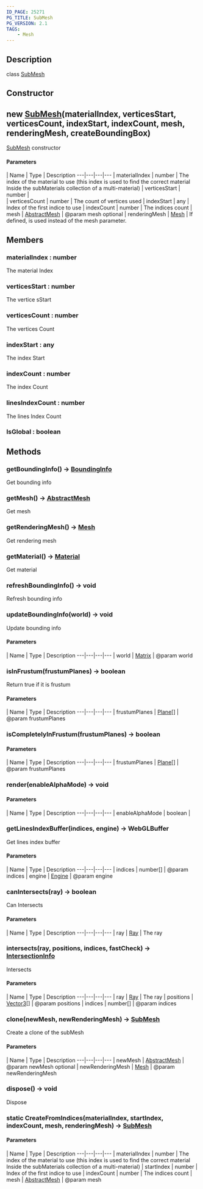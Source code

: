 ```yaml
---
ID_PAGE: 25271
PG_TITLE: SubMesh
PG_VERSION: 2.1
TAGS:
    - Mesh
---
```

## Description

class [SubMesh](/classes/2.5/SubMesh)



## Constructor

## new [SubMesh](/classes/2.5/SubMesh)(materialIndex, verticesStart, verticesCount, indexStart, indexCount, mesh, renderingMesh, createBoundingBox)

[SubMesh](/classes/2.5/SubMesh) constructor

#### Parameters
 | Name | Type | Description
---|---|---|---
 | materialIndex | number |     The index of the material to use (this index is used to find the correct material Inside the subMaterials collection of a multi-material)
 | verticesStart | number |     
 | verticesCount | number |     The count of vertices used
 | indexStart | any |     Index of the first indice to use
 | indexCount | number |     The indices count
 | mesh | [AbstractMesh](/classes/2.5/AbstractMesh) |     @param mesh
optional | renderingMesh | [Mesh](/classes/2.5/Mesh) |     If defined, is used instead of the mesh parameter.
## Members

### materialIndex : number

The material Index

### verticesStart : number

The vertice sStart

### verticesCount : number

The vertices Count

### indexStart : any

The index Start

### indexCount : number

The index Count

### linesIndexCount : number

The lines Index Count

### IsGlobal : boolean



## Methods

### getBoundingInfo() &rarr; [BoundingInfo](/classes/2.5/BoundingInfo)

Get bounding info
### getMesh() &rarr; [AbstractMesh](/classes/2.5/AbstractMesh)

Get mesh
### getRenderingMesh() &rarr; [Mesh](/classes/2.5/Mesh)

Get rendering mesh
### getMaterial() &rarr; [Material](/classes/2.5/Material)

Get material
### refreshBoundingInfo() &rarr; void

Refresh bounding info
### updateBoundingInfo(world) &rarr; void

Update bounding info

#### Parameters
 | Name | Type | Description
---|---|---|---
 | world | [Matrix](/classes/2.5/Matrix) |     @param world

### isInFrustum(frustumPlanes) &rarr; boolean

Return true if it is frustum

#### Parameters
 | Name | Type | Description
---|---|---|---
 | frustumPlanes | [Plane](/classes/2.5/Plane)[] |     @param frustumPlanes

### isCompletelyInFrustum(frustumPlanes) &rarr; boolean



#### Parameters
 | Name | Type | Description
---|---|---|---
 | frustumPlanes | [Plane](/classes/2.5/Plane)[] |     @param frustumPlanes

### render(enableAlphaMode) &rarr; void



#### Parameters
 | Name | Type | Description
---|---|---|---
 | enableAlphaMode | boolean |    

### getLinesIndexBuffer(indices, engine) &rarr; WebGLBuffer

Get lines index buffer

#### Parameters
 | Name | Type | Description
---|---|---|---
 | indices | number[] |     @param indices
 | engine | [Engine](/classes/2.5/Engine) |     @param engine
### canIntersects(ray) &rarr; boolean

Can Intersects

#### Parameters
 | Name | Type | Description
---|---|---|---
 | ray | [Ray](/classes/2.5/Ray) |     The ray

### intersects(ray, positions, indices, fastCheck) &rarr; [IntersectionInfo](/classes/2.5/IntersectionInfo)

Intersects

#### Parameters
 | Name | Type | Description
---|---|---|---
 | ray | [Ray](/classes/2.5/Ray) |     The ray
 | positions | [Vector3](/classes/2.5/Vector3)[] |     @param positions
 | indices | number[] |     @param indices
### clone(newMesh, newRenderingMesh) &rarr; [SubMesh](/classes/2.5/SubMesh)

Create a clone of the subMesh

#### Parameters
 | Name | Type | Description
---|---|---|---
 | newMesh | [AbstractMesh](/classes/2.5/AbstractMesh) |     @param newMesh
optional | newRenderingMesh | [Mesh](/classes/2.5/Mesh) |     @param newRenderingMesh
### dispose() &rarr; void

Dispose
### static CreateFromIndices(materialIndex, startIndex, indexCount, mesh, renderingMesh) &rarr; [SubMesh](/classes/2.5/SubMesh)



#### Parameters
 | Name | Type | Description
---|---|---|---
 | materialIndex | number |     The index of the material to use (this index is used to find the correct material Inside the subMaterials collection of a multi-material)
 | startIndex | number |     Index of the first indice to use
 | indexCount | number |     The indices count
 | mesh | [AbstractMesh](/classes/2.5/AbstractMesh) |     @param mesh
